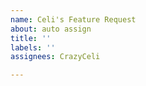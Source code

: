 ```yaml
---
name: Celi's Feature Request
about: auto assign
title: ''
labels: ''
assignees: CrazyCeli

---
```



